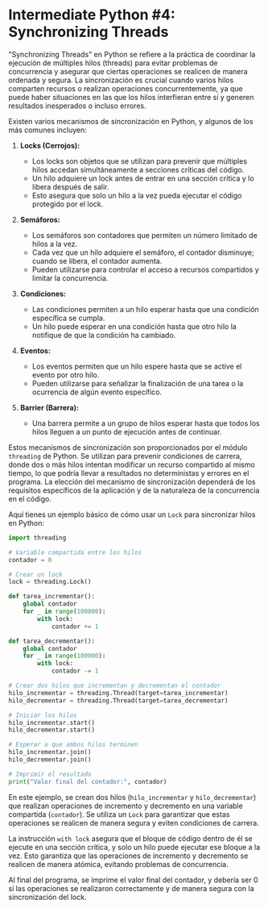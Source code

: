 # Intermediate Python #4: Synchronizing Threads

"Synchronizing Threads" en Python se refiere a la práctica de coordinar la ejecución de múltiples hilos (threads) para evitar problemas de concurrencia y asegurar que ciertas operaciones se realicen de manera ordenada y segura. La sincronización es crucial cuando varios hilos comparten recursos o realizan operaciones concurrentemente, ya que puede haber situaciones en las que los hilos interfieran entre sí y generen resultados inesperados o incluso errores.

Existen varios mecanismos de sincronización en Python, y algunos de los más comunes incluyen:

1. **Locks (Cerrojos):**
   - Los locks son objetos que se utilizan para prevenir que múltiples hilos accedan simultáneamente a secciones críticas del código.
   - Un hilo adquiere un lock antes de entrar en una sección crítica y lo libera después de salir.
   - Esto asegura que solo un hilo a la vez pueda ejecutar el código protegido por el lock.

2. **Semáforos:**
   - Los semáforos son contadores que permiten un número limitado de hilos a la vez.
   - Cada vez que un hilo adquiere el semáforo, el contador disminuye; cuando se libera, el contador aumenta.
   - Pueden utilizarse para controlar el acceso a recursos compartidos y limitar la concurrencia.

3. **Condiciones:**
   - Las condiciones permiten a un hilo esperar hasta que una condición específica se cumpla.
   - Un hilo puede esperar en una condición hasta que otro hilo la notifique de que la condición ha cambiado.

4. **Eventos:**
   - Los eventos permiten que un hilo espere hasta que se active el evento por otro hilo.
   - Pueden utilizarse para señalizar la finalización de una tarea o la ocurrencia de algún evento específico.

5. **Barrier (Barrera):**
   - Una barrera permite a un grupo de hilos esperar hasta que todos los hilos lleguen a un punto de ejecución antes de continuar.

Estos mecanismos de sincronización son proporcionados por el módulo `threading` de Python. Se utilizan para prevenir condiciones de carrera, donde dos o más hilos intentan modificar un recurso compartido al mismo tiempo, lo que podría llevar a resultados no deterministas y errores en el programa. La elección del mecanismo de sincronización dependerá de los requisitos específicos de la aplicación y de la naturaleza de la concurrencia en el código.

Aquí tienes un ejemplo básico de cómo usar un `Lock` para sincronizar hilos en Python:

```python
import threading

# Variable compartida entre los hilos
contador = 0

# Crear un lock
lock = threading.Lock()

def tarea_incrementar():
    global contador
    for _ in range(100000):
        with lock:
            contador += 1

def tarea_decrementar():
    global contador
    for _ in range(100000):
        with lock:
            contador -= 1

# Crear dos hilos que incrementan y decrementan el contador
hilo_incrementar = threading.Thread(target=tarea_incrementar)
hilo_decrementar = threading.Thread(target=tarea_decrementar)

# Iniciar los hilos
hilo_incrementar.start()
hilo_decrementar.start()

# Esperar a que ambos hilos terminen
hilo_incrementar.join()
hilo_decrementar.join()

# Imprimir el resultado
print("Valor final del contador:", contador)
```

En este ejemplo, se crean dos hilos (`hilo_incrementar` y `hilo_decrementar`) que realizan operaciones de incremento y decremento en una variable compartida (`contador`). Se utiliza un `Lock` para garantizar que estas operaciones se realicen de manera segura y eviten condiciones de carrera.

La instrucción `with lock` asegura que el bloque de código dentro de él se ejecute en una sección crítica, y solo un hilo puede ejecutar ese bloque a la vez. Esto garantiza que las operaciones de incremento y decremento se realicen de manera atómica, evitando problemas de concurrencia.

Al final del programa, se imprime el valor final del contador, y debería ser 0 si las operaciones se realizaron correctamente y de manera segura con la sincronización del lock.


